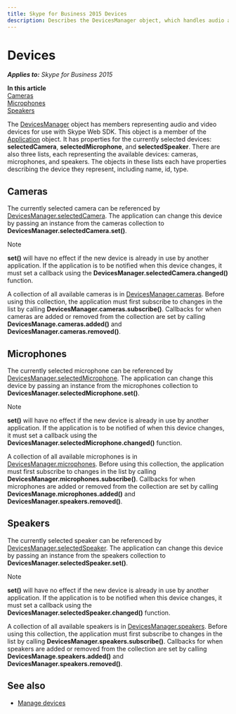 ```yaml
---
title: Skype for Business 2015 Devices
description: Describes the DevicesManager object, which handles audio and video devices, and details how it handles cameras, microphones, and speakers.
---
```

# Devices


 _**Applies to:** Skype for Business 2015_

 **In this article**  
[Cameras](#cameras)  
[Microphones](#microphones)  
[Speakers](#speakers)


The [DevicesManager](http://officedev.github.io/skype-docs/Skype/WebSDK/model/api/interfaces/jcafe.devicesmanager.html) object has members representing audio and video devices for use with Skype Web SDK. This object is a member of the [Application](http://officedev.github.io/skype-docs/Skype/WebSDK/model/api/interfaces/jcafe.application.html) object. It has properties for the currently selected devices: **selectedCamera**, **selectedMicrophone**, and **selectedSpeaker**. There are also three lists, each representing the available devices: cameras, microphones, and speakers. The objects in these lists each have properties describing the device they represent, including name, id, type.

## Cameras
<a name="sectionSection0"> </a>

The currently selected camera can be referenced by [DevicesManager.selectedCamera](http://officedev.github.io/skype-docs/Skype/WebSDK/model/api/interfaces/jcafe.devicesmanager.html#selectedcamera). The application can change this device by passing an instance from the cameras collection to **DevicesManager.selectedCamera.set()**. 

> [!NOTE] 
> **set()** will have no effect if the new device is already in use by another application. If the application is to be notified when this device changes, it must set a callback using the **DevicesManager.selectedCamera.changed()** function.

A collection of all available cameras is in [DevicesManager.cameras](http://officedev.github.io/skype-docs/Skype/WebSDK/model/api/interfaces/jcafe.devicesmanager.html#cameras). Before using this collection, the application must first subscribe to changes in the list by calling **DevicesManager.cameras.subscribe()**. Callbacks for when cameras are added or removed from the collection are set by calling **DevicesManage.cameras.added()** and **DevicesManager.cameras.removed()**.


## Microphones
<a name="sectionSection1"> </a>

The currently selected microphone can be referenced by [DevicesManager.selectedMicrophone](http://officedev.github.io/skype-docs/Skype/WebSDK/model/api/interfaces/jcafe.devicesmanager.html#selectedmicrophone). The application can change this device by passing an instance from the microphones collection to **DevicesManager.selectedMicrophone.set()**. 

> [!NOTE] 
> **set()** will have no effect if the new device is already in use by another application. If the application is to be notified of when this device changes, it must set a callback using the **DevicesManager.selectedMicrophone.changed()** function.

A collection of all available microphones is in [DevicesManager.microphones](http://officedev.github.io/skype-docs/Skype/WebSDK/model/api/interfaces/jcafe.devicesmanager.html#microphones). Before using this collection, the application must first subscribe to changes in the list by calling **DevicesManager.microphones.subscribe()**. Callbacks for when microphones are added or removed from the collection are set by calling **DevicesManage.microphones.added()** and **DevicesManager.speakers.removed()**.


## Speakers
<a name="sectionSection2"> </a>

The currently selected speaker can be referenced by [DevicesManager.selectedSpeaker](http://officedev.github.io/skype-docs/Skype/WebSDK/model/api/interfaces/jcafe.devicesmanager.html#selectedspeaker). The application can change this device by passing an instance from the speakers collection to **DevicesManager.selectedSpeaker.set()**. 

> [!NOTE] 
> **set()** will have no effect if the new device is already in use by another application. If the application is to be notified when this device changes, it must set a callback using the **DevicesManager.selectedSpeaker.changed()** function.

A collection of all available speakers is in [DevicesManager.speakers](http://officedev.github.io/skype-docs/Skype/WebSDK/model/api/interfaces/jcafe.devicesmanager.html#speakers). Before using this collection, the application must first subscribe to changes in the list by calling **DevicesManager.speakers.subscribe()**. Callbacks for when speakers are added or removed from the collection are set by calling **DevicesManage.speakers.added()** and **DevicesManager.speakers.removed()**.


## See also

- [Manage devices](PTDevicesManagerManageDevices.md)
